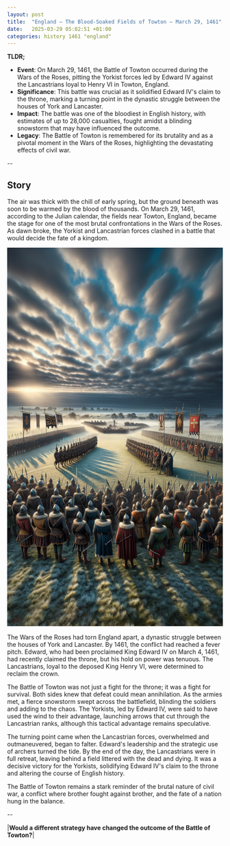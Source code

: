 ```yaml
---
layout: post
title:  "England – The Blood-Soaked Fields of Towton – March 29, 1461"
date:   2025-03-29 05:02:51 +01:00
categories: history 1461 "england"
---
```


**TLDR;**
- **Event**: On March 29, 1461, the Battle of Towton occurred during the Wars of the Roses, pitting the Yorkist forces led by Edward IV against the Lancastrians loyal to Henry VI in Towton, England.
- **Significance**: This battle was crucial as it solidified Edward IV's claim to the throne, marking a turning point in the dynastic struggle between the houses of York and Lancaster.
- **Impact**: The battle was one of the bloodiest in English history, with estimates of up to 28,000 casualties, fought amidst a blinding snowstorm that may have influenced the outcome.
- **Legacy**: The Battle of Towton is remembered for its brutality and as a pivotal moment in the Wars of the Roses, highlighting the devastating effects of civil war.

--

## Story

The air was thick with the chill of early spring, but the ground beneath was soon to be warmed by the blood of thousands. On March 29, 1461, according to the Julian calendar, the fields near Towton, England, became the stage for one of the most brutal confrontations in the Wars of the Roses. As dawn broke, the Yorkist and Lancastrian forces clashed in a battle that would decide the fate of a kingdom.

![Image](/assets/images/29_March_afd6e9774129d460ee2a314f35095a89.png)

The Wars of the Roses had torn England apart, a dynastic struggle between the houses of York and Lancaster. By 1461, the conflict had reached a fever pitch. Edward, who had been proclaimed King Edward IV on March 4, 1461, had recently claimed the throne, but his hold on power was tenuous. The Lancastrians, loyal to the deposed King Henry VI, were determined to reclaim the crown.

The Battle of Towton was not just a fight for the throne; it was a fight for survival. Both sides knew that defeat could mean annihilation. As the armies met, a fierce snowstorm swept across the battlefield, blinding the soldiers and adding to the chaos. The Yorkists, led by Edward IV, were said to have used the wind to their advantage, launching arrows that cut through the Lancastrian ranks, although this tactical advantage remains speculative.

The turning point came when the Lancastrian forces, overwhelmed and outmaneuvered, began to falter. Edward's leadership and the strategic use of archers turned the tide. By the end of the day, the Lancastrians were in full retreat, leaving behind a field littered with the dead and dying. It was a decisive victory for the Yorkists, solidifying Edward IV's claim to the throne and altering the course of English history.

The Battle of Towton remains a stark reminder of the brutal nature of civil war, a conflict where brother fought against brother, and the fate of a nation hung in the balance.

--

|**Would a different strategy have changed the outcome of the Battle of Towton?**|

